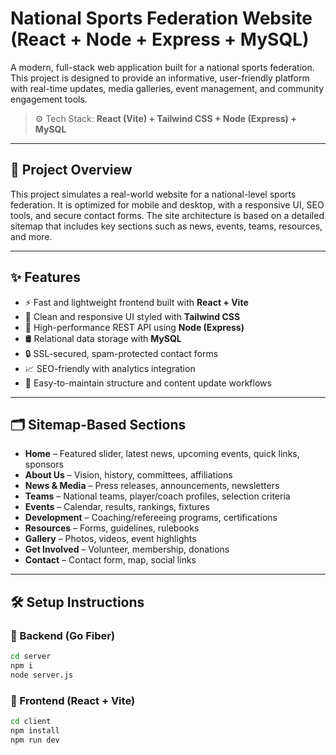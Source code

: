 # National Sports Federation Website (React + Node + Express + MySQL)

A modern, full-stack web application built for a national sports federation. This project is designed to provide an informative, user-friendly platform with real-time updates, media galleries, event management, and community engagement tools.

> ⚙️ Tech Stack: **React (Vite) + Tailwind CSS + Node (Express) + MySQL**

---

## 📖 Project Overview

This project simulates a real-world website for a national-level sports federation. It is optimized for mobile and desktop, with a responsive UI, SEO tools, and secure contact forms. The site architecture is based on a detailed sitemap that includes key sections such as news, events, teams, resources, and more.

---

## ✨ Features

- ⚡ Fast and lightweight frontend built with **React + Vite**
- 🎨 Clean and responsive UI styled with **Tailwind CSS**
- 🚀 High-performance REST API using **Node (Express)**
- 🛢️ Relational data storage with **MySQL**
- 🔒 SSL-secured, spam-protected contact forms
- 📈 SEO-friendly with analytics integration
- 🔄 Easy-to-maintain structure and content update workflows

---

## 🗂️ Sitemap-Based Sections

- **Home** – Featured slider, latest news, upcoming events, quick links, sponsors
- **About Us** – Vision, history, committees, affiliations
- **News & Media** – Press releases, announcements, newsletters
- **Teams** – National teams, player/coach profiles, selection criteria
- **Events** – Calendar, results, rankings, fixtures
- **Development** – Coaching/refereeing programs, certifications
- **Resources** – Forms, guidelines, rulebooks
- **Gallery** – Photos, videos, event highlights
- **Get Involved** – Volunteer, membership, donations
- **Contact** – Contact form, map, social links

---

## 🛠️ Setup Instructions

### 🔧 Backend (Go Fiber)

```bash
cd server
npm i
node server.js
```

### 🔧 Frontend (React + Vite)

```bash
cd client
npm install
npm run dev
```
